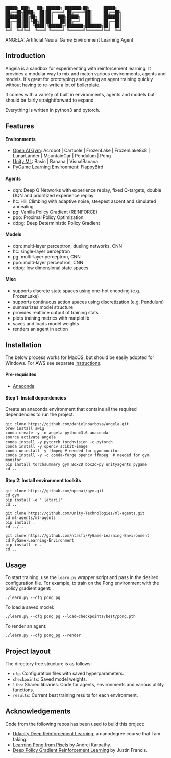 ```
█████╗ ███╗   ██╗ ██████╗ ███████╗██╗      █████╗
██╔══██╗████╗  ██║██╔════╝ ██╔════╝██║     ██╔══██╗
███████║██╔██╗ ██║██║  ███╗█████╗  ██║     ███████║
██╔══██║██║╚██╗██║██║   ██║██╔══╝  ██║     ██╔══██║
██║  ██║██║ ╚████║╚██████╔╝███████╗███████╗██║  ██║
╚═╝  ╚═╝╚═╝  ╚═══╝ ╚═════╝ ╚══════╝╚══════╝╚═╝  ╚═╝
```

ANGELA: Artificial Neural Game Environment Learning Agent


## Introduction

Angela is a sandbox for experimenting with reinforcement learning.  It provides a modular way to mix and match various environments, agents and models.  It's great for prototyping and getting an agent training quickly without having to re-write a lot of boilerplate.

It comes with a variety of built in environments, agents and models but should be fairly straightforward to expand.

Everything is written in python3 and pytorch.


## Features

#### Environments
 - [Open AI Gym](https://gym.openai.com/): Acrobot | Cartpole | FrozenLake | FrozenLake8x8 | LunarLander | MountainCar | Pendulum | Pong
 - [Unity ML](https://github.com/Unity-Technologies/ml-agents/blob/master/docs/Learning-Environment-Examples.md#banana-collector): Basic | Banana | VisualBanana
 - [PyGame Learning Environment](https://pygame-learning-environment.readthedocs.io/en/latest/user/home.html): FlappyBird

#### Agents
 - dqn: Deep Q Networks with experience replay, fixed Q-targets, double DQN and prioritized experience replay
 - hc: Hill Climbing with adaptive noise, steepest ascent and simulated annealing
 - pg: Vanilla Policy Gradient (REINFORCE)
 - ppo: Proximal Policy Optimization
 - ddpg: Deep Deterministic Policy Gradient

#### Models
 - dqn: multi-layer perceptron, dueling networks, CNN
 - hc: single-layer perceptron
 - pg: multi-layer perceptron, CNN
 - ppo: multi-layer perceptron, CNN
 - ddpg: low dimensional state spaces

#### Misc
- supports discrete state spaces using one-hot encoding (e.g. FrozenLake)
- supports continuous action spaces using discretization (e.g. Pendulum)
- summarizes model structure
- provides realtime output of training stats
- plots training metrics with matplotlib
- saves and loads model weights
- renders an agent in action


## Installation
The below process works for MacOS, but should be easily adopted for Windows.  For AWS see separate [instructions](run_in_aws.md).


#### Pre-requisites
- [Anaconda](https://www.anaconda.com/download/).


#### Step 1: Install dependencies
Create an anaconda environment that contains all the required dependencies to run the project.

```
git clone https://github.com/danielnbarbosa/angela.git
brew install swig
conda create -y -n angela python=3.6 anaconda
source activate angela
conda install -y pytorch torchvision -c pytorch
conda install -y opencv scikit-image
conda uninstall -y ffmpeg # needed for gym monitor
conda install -y -c conda-forge opencv ffmpeg  # needed for gym monitor
pip install torchsummary gym Box2D box2d-py unityagents pygame
cd ..
```

#### Step 2: Install environment toolkits
```
git clone https://github.com/openai/gym.git
cd gym
pip install -e '.[atari]'
cd ..

git clone https://github.com/Unity-Technologies/ml-agents.git
cd ml-agents/ml-agents
pip install .
cd ../..

git clone https://github.com/ntasfi/PyGame-Learning-Environment
cd PyGame-Learning-Environment
pip install -e .
cd ..
```

## Usage
To start training, use the `learn.py` wrapper script and pass in the desired configuration file.  For example, to train on the Pong environment with the policy gradient agent:
```
./learn.py --cfg pong_pg
```

To load a saved model:
```
./learn.py --cfg pong_pg --load=checkpoints/best/pong.pth
```

To render an agent:
```
./learn.py --cfg pong_pg --render
```

## Project layout
The directory tree structure is as follows:
 - `cfg`: Configuration files with saved hyperparameters.
 - `checkpoints`: Saved model weights.
 - `libs`: Shared libraries.  Code for agents, environments and various utility functions.
 - `results`: Current best training results for each environment.


## Acknowledgements
Code from the following repos has been used to build this project:
 - [Udacity Deep Reinforcement Learning](https://github.com/udacity/deep-reinforcement-learning), a nanodegree course that I am taking.
 - [Learning Pong from Pixels](https://gist.github.com/karpathy/a4166c7fe253700972fcbc77e4ea32c5) by Andrej Karpathy.
 - [Deep Policy Gradient Reinforcement Learning](https://github.com/wagonhelm/Deep-Policy-Gradient) by Justin Francis.
